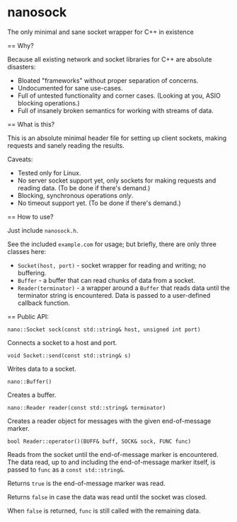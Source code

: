 # nanosock
The only minimal and sane socket wrapper for C++ in existence

== Why?

Because all existing network and socket libraries for C++ are absolute disasters:

* Bloated "frameworks" without proper separation of concerns.
* Undocumented for sane use-cases.
* Full of untested functionality and corner cases. (Looking at you, ASIO blocking operations.)
* Full of insanely broken semantics for working with streams of data.

== What is this?

This is an absolute minimal header file for setting up client sockets, making requests and sanely reading the results.

Caveats:

* Tested only for Linux.
* No server socket support yet, only sockets for making requests and reading data. (To be done if there's demand.)
* Blocking, synchronous operations _only_.
* No timeout support yet. (To be done if there's demand.)

== How to use?

Just include `nanosock.h`.

See the included `example.com` for usage; but briefly, there are only three classes here:

* `Socket(host, port)` - socket wrapper for reading and writing; no buffering.
* `Buffer` - a buffer that can read chunks of data from a socket.
* `Reader(terminator)` - a wrapper around a `Buffer` that reads data until the terminator string is encountered. Data is passed to a user-defined callback function.

== Public API:

`nano::Socket sock(const std::string& host, unsigned int port)`

Connects a socket to a host and port.

`void Socket::send(const std::string& s)`

Writes data to a socket.

`nano::Buffer()`

Creates a buffer.

`nano::Reader reader(const std::string& terminator)`

Creates a reader object for messages with the given end-of-message marker.

`bool Reader::operator()(BUFF& buff, SOCK& sock, FUNC func)`

Reads from the socket until the end-of-message marker is encountered.
The data read, up to and including the end-of-message marker itself, is passed to `func` as a `const std::string&`.

Returns `true` is the end-of-message marker was read.

Returns `false` in case the data was read until the socket was closed.

When `false` is returned, `func` is still called with the remaining data.
